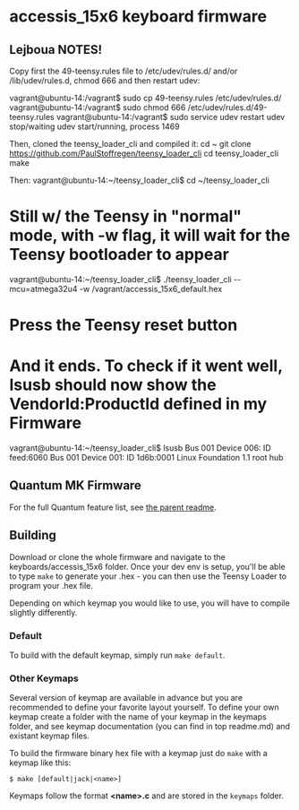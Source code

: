 accessis_15x6 keyboard firmware
======================

## Lejboua NOTES!

Copy first the 49-teensy.rules file to /etc/udev/rules.d/ and/or /lib/udev/rules.d, chmod 666 and then restart udev:

vagrant@ubuntu-14:/vagrant$ sudo cp 49-teensy.rules /etc/udev/rules.d/
vagrant@ubuntu-14:/vagrant$ sudo chmod 666 /etc/udev/rules.d/49-teensy.rules
vagrant@ubuntu-14:/vagrant$ sudo service udev restart
udev stop/waiting
udev start/running, process 1469

Then, cloned the teensy_loader_cli and compiled it:
cd ~
git clone https://github.com/PaulStoffregen/teensy_loader_cli
cd teensy_loader_cli
make

Then:
vagrant@ubuntu-14:~/teensy_loader_cli$ cd ~/teensy_loader_cli
# Still w/ the Teensy in "normal" mode, with -w flag, it will wait for the Teensy bootloader to appear
vagrant@ubuntu-14:~/teensy_loader_cli$ ./teensy_loader_cli --mcu=atmega32u4 -w /vagrant/accessis_15x6_default.hex
# Press the Teensy reset button
# And it ends. To check if it went well, lsusb should now show the VendorId:ProductId defined in my Firmware
vagrant@ubuntu-14:~/teensy_loader_cli$ lsusb
Bus 001 Device 006: ID feed:6060
Bus 001 Device 001: ID 1d6b:0001 Linux Foundation 1.1 root hub

## Quantum MK Firmware

For the full Quantum feature list, see [the parent readme](/).

## Building

Download or clone the whole firmware and navigate to the keyboards/accessis_15x6 folder. Once your dev env is setup, you'll be able to type `make` to generate your .hex - you can then use the Teensy Loader to program your .hex file. 

Depending on which keymap you would like to use, you will have to compile slightly differently.

### Default

To build with the default keymap, simply run `make default`.

### Other Keymaps

Several version of keymap are available in advance but you are recommended to define your favorite layout yourself. To define your own keymap create a folder with the name of your keymap in the keymaps folder, and see keymap documentation (you can find in top readme.md) and existant keymap files.

To build the firmware binary hex file with a keymap just do `make` with a keymap like this:

```
$ make [default|jack|<name>]
```

Keymaps follow the format **__\<name\>.c__** and are stored in the `keymaps` folder.
